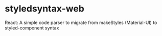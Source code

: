 # styledsyntax-web
React: A simple code parser to migrate from makeStyles (Material-UI) to styled-component syntax
